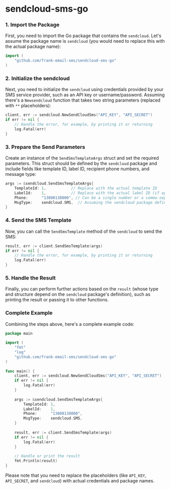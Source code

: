 # sendcloud-sms-go

### 1. Import the Package

First, you need to import the Go package that contains the `sendcloud`. Let's assume the package name is `sendcloud` (you would need to replace this with the actual package name):

```go
import (  
    "github.com/frank-email-sms/sendcloud-sms-go"
)
```

### 2. Initialize the sendcloud

Next, you need to initialize the `sendcloud` using credentials provided by your SMS service provider, such as an API key or username/password. Assuming there's a `Newsendcloud` function that takes two string parameters (replaced with `**` placeholders):

```go
client, err := sendcloud.NewSendCloudSms("API_KEY", "API_SECRET")  
if err != nil {  
    // Handle the error, for example, by printing it or returning  
    log.Fatal(err)  
}
```

### 3. Prepare the Send Parameters

Create an instance of the `SendSmsTemplateArgs` struct and set the required parameters. This struct should be defined by the `sendcloud` package and include fields like template ID, label ID, recipient phone numbers, and message type:

```go
args := &sendcloud.SendSmsTemplateArgs{  
    TemplateId: 1,           // Replace with the actual template ID  
    LabelId:    1,           // Replace with the actual label ID (if applicable)  
    Phone:      "13800138000", // Can be a single number or a comma-separated list of numbers  
    MsgType:    sendcloud.SMS,  // Assuming the sendcloud package defines an SMS constant  
}
```

### 4. Send the SMS Template

Now, you can call the `SendSmsTemplate` method of the `sendcloud` to send the SMS:

```go
result, err := client.SendSmsTemplate(args)  
if err != nil {  
    // Handle the error, for example, by printing it or returning  
    log.Fatal(err)  
}
```

### 5. Handle the Result

Finally, you can perform further actions based on the `result` (whose type and structure depend on the `sendcloud` package's definition), such as printing the result or passing it to other functions.

### Complete Example

Combining the steps above, here's a complete example code:

```go
package main  
  
import (  
    "fmt"  
    "log"
    "github.com/frank-email-sms/sendcloud-sms-go"  
)  
  
func main() {  
    client, err := sendcloud.NewSendCloudSms("API_KEY", "API_SECRET")  
    if err != nil {  
        log.Fatal(err)  
    }  
  
    args := &sendcloud.SendSmsTemplateArgs{  
        TemplateId: 1,  
        LabelId:    1,  
        Phone:      "13800138000",  
        MsgType:    sendcloud.SMS,  
    }  
  
    result, err := client.SendSmsTemplate(args)  
    if err != nil {  
        log.Fatal(err)  
    }  
  
    // Handle or print the result  
    fmt.Println(result)  
}
```

Please note that you need to replace the placeholders (like `API_KEY`, `API_SECRET`, and `sendcloud`) with actual credentials and package names. 
